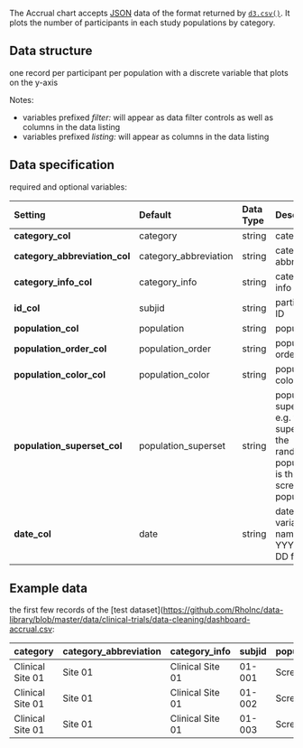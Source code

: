The Accrual chart accepts [JSON](https://en.wikipedia.org/wiki/JSON) data of the format returned by [`d3.csv()`](https://github.com/d3/d3-3.x-api-reference/blob/master/CSV.md). It plots the number of participants in each study populations by category.

## Data structure
one record per participant per population with a discrete variable that plots on the y-axis

Notes:
- variables prefixed _filter:_ will appear as data filter controls as well as columns in the data listing
- variables prefixed _listing:_ will appear as columns in the data listing

## Data specification
required and optional variables:

| Setting | Default | Data Type | Description | Required? |
|:--------|:--------|:----------|:------------|:---------:|
|**category_col**|category|string|category|**Y**|
|**category_abbreviation_col**|category_abbreviation|string|category abbreviation||
|**category_info_col**|category_info|string|category info||
|**id_col**|subjid|string|participant ID||
|**population_col**|population|string|population|**Y**|
|**population_order_col**|population_order|string|population order||
|**population_color_col**|population_color|string|population color||
|**population_superset_col**|population_superset|string|population superset, e.g. the superset of the randomized population is the screened population||
|**date_col**|date|string|date variable name in YYYY-MM-DD format||

## Example data
the first few records of the [test dataset](https://github.com/RhoInc/data-library/blob/master/data/clinical-trials/data-cleaning/dashboard-accrual.csv:

| category | category_abbreviation | category_info | subjid | population | population_order | population_color | population_superset | date |
|:---------|:----------------------|:--------------|:-------|:-----------|:-----------------|:-----------------|:--------------------|:-----|
|Clinical Site 01|Site 01|Clinical Site 01|01-001|Screened|1|#a6bddb||2015-05-21|
|Clinical Site 01|Site 01|Clinical Site 01|01-002|Screened|1|#a6bddb||2015-05-30|
|Clinical Site 01|Site 01|Clinical Site 01|01-003|Screened|1|#a6bddb||2015-08-13|